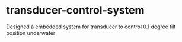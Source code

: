 # transducer-control-system
Designed a embedded system for transducer to control 0.1 degree tilt position underwater
